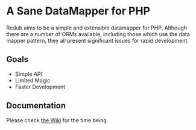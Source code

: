 A Sane DataMapper for PHP
=======

Redub aims to be a simple and extensible datamapper for PHP.  Although there are a number of ORMs
available, including those which use the data mapper pattern, they all present significant issues
for rapid development.

## Goals

- Simple API
- Limited Magic
- Faster Development

## Documentation

Please check [the Wiki](https://github.com/dotink/Redub/wiki) for the time being.
